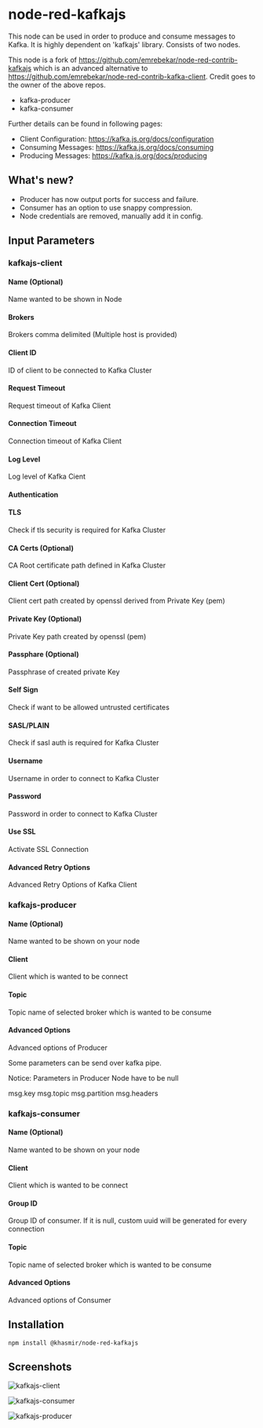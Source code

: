 # node-red-kafkajs

This node can be used in order to produce and consume messages to Kafka. It is highly dependent on 'kafkajs' library. Consists of two nodes.

This node is a fork of <https://github.com/emrebekar/node-red-contrib-kafkajs> which is an advanced alternative to <https://github.com/emrebekar/node-red-contrib-kafka-client>. Credit goes to the owner of the above repos.

- kafka-producer
- kafka-consumer

Further details can be found in following pages:

- Client Configuration: <https://kafka.js.org/docs/configuration>
- Consuming Messages: <https://kafka.js.org/docs/consuming>
- Producing Messages: <https://kafka.js.org/docs/producing>

## What's new?

- Producer has now output ports for success and failure.
- Consumer has an option to use snappy compression.
- Node credentials are removed, manually add it in config.

## Input Parameters

### kafkajs-client

#### Name (Optional)

Name wanted to be shown in Node

#### Brokers

Brokers comma delimited (Multiple host is provided)

#### Client ID

ID of client to be connected to Kafka Cluster

#### Request Timeout

Request timeout of Kafka Client

#### Connection Timeout

Connection timeout of Kafka Client

#### Log Level

Log level of Kafka Cient

#### Authentication

#### TLS

Check if tls security is required for Kafka Cluster

#### CA Certs (Optional)

CA Root certificate path defined in Kafka Cluster

#### Client Cert (Optional)

Client cert path created by openssl derived from Private Key (pem)

#### Private Key (Optional)

Private Key path created by openssl (pem)

#### Passphare (Optional)

Passphrase of created private Key

#### Self Sign

Check if want to be allowed untrusted certificates

#### SASL/PLAIN

Check if sasl auth is required for Kafka Cluster

#### Username

Username in order to connect to Kafka Cluster

#### Password

Password in order to connect to Kafka Cluster

#### Use SSL

Activate SSL Connection

#### Advanced Retry Options

Advanced Retry Options of Kafka Client

### kafkajs-producer

#### Name (Optional)

Name wanted to be shown on your node

#### Client

Client which is wanted to be connect

#### Topic

Topic name of selected broker which is wanted to be consume

#### Advanced Options

Advanced options of Producer

Some parameters can be send over kafka pipe.

Notice: Parameters in Producer Node have to be null

msg.key
msg.topic
msg.partition
msg.headers

### kafkajs-consumer

#### Name (Optional)

Name wanted to be shown on your node

#### Client

Client which is wanted to be connect

#### Group ID

Group ID of consumer. If it is null, custom uuid will be generated for every connection

#### Topic

Topic name of selected broker which is wanted to be consume

#### Advanced Options

Advanced options of Consumer

## Installation

```code
npm install @khasmir/node-red-kafkajs
```

## Screenshots

![kafkajs-client](https://raw.githubusercontent.com/emrebekar/node-red-contrib-kafkajs/master/images/kafka-client.PNG)

![kafkajs-consumer](https://raw.githubusercontent.com/emrebekar/node-red-contrib-kafkajs/master/images/kafka-consumer.PNG)

![kafkajs-producer](https://raw.githubusercontent.com/emrebekar/node-red-contrib-kafkajs/master/images/kafka-producer.PNG)
